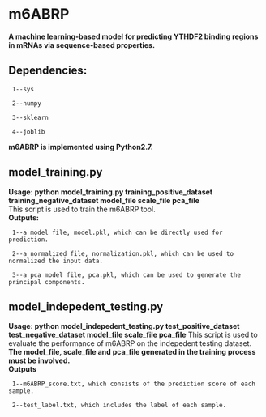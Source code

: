 # m6ABRP
**A machine learning-based model for predicting YTHDF2 binding regions in mRNAs via sequence-based properties.**
## Dependencies:

     1--sys  

     2--numpy  

     3--sklearn 

     4--joblib  

**m6ABRP is implemented using Python2.7.**  
## model_training.py
**Usage: python model_training.py training_positive_dataset training_negative_dataset model_file scale_file pca_file**  
This script is used to train the m6ABRP tool.  
**Outputs:**    
     
     1--a model file, model.pkl, which can be directly used for prediction. 
     
     2--a normalized file, normalization.pkl, which can be used to normalized the input data. 
     
     3--a pca model file, pca.pkl, which can be used to generate the principal components.  
## model_indepedent_testing.py 
**Usage: python model_indepedent_testing.py test_positive_dataset test_negative_dataset model_file scale_file pca_file**
This script is used to evaluate the performance of m6ABRP on the indepedent testing dataset.  
**The model_file, scale_file and pca_file generated in the training process must be involved.**    
**Outputs**  

     1--m6ABRP_score.txt, which consists of the prediction score of each sample.  
     
     2--test_label.txt, which includes the label of each sample.  
